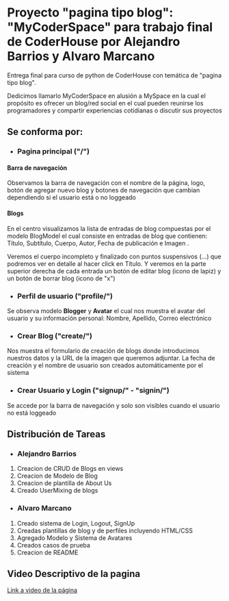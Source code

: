# Proyecto "pagina tipo blog": "MyCoderSpace" para trabajo final de CoderHouse por Alejandro Barrios y Alvaro Marcano

Entrega final para curso de python de CoderHouse con temática de "pagina tipo blog". 

Dedicimos llamarlo MyCoderSpace en alusión a MySpace en la cual el propósito es ofrecer un blog/red social en el cual pueden reunirse los programadores y 
compartir experiencias cotidianas o discutir sus proyectos

## Se conforma por:

* ### Pagina principal ("/")

#### Barra de navegación

Observamos la barra de navegación con el nombre de la página, logo, botón de agregar nuevo blog y botones de navegación que cambian dependiendo si el usuario está o no
loggeado

#### Blogs

En el centro visualizamos la lista de entradas de blog compuestas por el modelo BlogModel el cual consiste en entradas de blog que contienen: Título, 
Subtítulo, Cuerpo, Autor, Fecha de publicación e Imagen .

Veremos el cuerpo incompleto y finalizado con puntos suspensivos (...) que podremos ver en detalle al hacer click en Título. Y veremos en la parte superior derecha
de cada entrada un botón de editar blog (icono de lapiz) y un botón de borrar blog (icono de "x")

* ### Perfil de usuario ("profile/")

Se observa modelo **Blogger** y **Avatar** el cual nos muestra el avatar del usuario y su información personal: Nombre, Apellido, Correo electrónico

* ### Crear Blog ("create/")

Nos muestra el formulario de creación de blogs donde introducimos nuestros datos y la URL de la imagen que queremos adjuntar. La fecha de creación y el nombre de
usuario son creados automáticamente por el sistema

* ### Crear Usuario y Login ("signup/" - "signin/")

Se accede por la barra de navegación y solo son visibles cuando el usuario no está loggeado

## Distribución de Tareas

* ### Alejandro Barrios 
1. Creacion de CRUD de Blogs en views
2. Creacion de Modelo de Blog
3. Creacion de plantilla de About Us
4. Creado UserMixing de blogs

* ### Alvaro Marcano
1. Creado sistema de Login, Logout, SignUp
2. Creadas plantillas de blog y de perfiles incluyendo HTML/CSS
3. Agregado Modelo y Sistema de Avatares
4. Creados casos de prueba
5. Creacion de README

## Video Descriptivo de la pagina

[Link a video de la página](https://drive.google.com/drive/folders/1mANpydfqjtUn6tpz8j51Vh6tBXeuaGNv)
